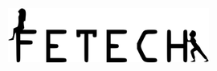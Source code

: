 <p align="center"><a href="https://accbiggie.github.io/" target="_blank"><img src="https://raw.githubusercontent.com/AccBiggie/projeto-piloto-fetech/21d66e9b8272f105644beff50301c6b601c6f5d9/public/assets/logos/LogoFetech2.svg" width="400" alt="Fetech Logo" title="Fetech Logo></a></p>

<p align="center">
<a href="https://www.instagram.com/fetech.informatica/">
<svg="<svg width="16" height="16" viewBox="0 0 16 16" fill="none" xmlns="http://www.w3.org/2000/svg">
<path d="M8.00075 0C5.82806 0 5.55539 0.00950025 4.70205 0.048334C3.85037 0.0873344 3.26903 0.222169 2.76036 0.420004C2.23419 0.62434 1.78785 0.897676 1.34318 1.34251C0.898176 1.78719 0.62484 2.23352 0.419838 2.75953C0.221502 3.26837 0.0865008 3.84987 0.0481671 4.70122C0.01 5.55456 0 5.82739 0 8.00008C0 10.1728 0.00966692 10.4446 0.048334 11.298C0.0875011 12.1496 0.222336 12.731 0.420004 13.2396C0.624507 13.7658 0.897843 14.2121 1.34268 14.6568C1.78719 15.1018 2.23352 15.3758 2.75936 15.5802C3.26837 15.778 3.84987 15.9128 4.70138 15.9518C5.55472 15.9907 5.82723 16.0002 7.99975 16.0002C10.1726 16.0002 10.4444 15.9907 11.2978 15.9518C12.1495 15.9128 12.7315 15.778 13.2405 15.5802C13.7665 15.3758 14.2121 15.1018 14.6567 14.6568C15.1017 14.2121 15.375 13.7658 15.58 13.2398C15.7767 12.731 15.9117 12.1495 15.9517 11.2981C15.99 10.4448 16 10.1728 16 8.00008C16 5.82739 15.99 5.55472 15.9517 4.70138C15.9117 3.84971 15.7767 3.26837 15.58 2.7597C15.375 2.23352 15.1017 1.78719 14.6567 1.34251C14.2116 0.897509 13.7666 0.624173 13.24 0.420004C12.73 0.222169 12.1483 0.0873344 11.2966 0.048334C10.4433 0.00950025 10.1716 0 7.99825 0H8.00075ZM7.28308 1.44168C7.49608 1.44135 7.73375 1.44168 8.00075 1.44168C10.1368 1.44168 10.3899 1.44935 11.2335 1.48768C12.0135 1.52335 12.4368 1.65368 12.7188 1.76319C13.0921 1.90819 13.3583 2.08152 13.6381 2.36152C13.9181 2.64153 14.0915 2.9082 14.2368 3.28153C14.3463 3.5632 14.4768 3.98654 14.5123 4.76655C14.5507 5.60989 14.559 5.86323 14.559 7.99825C14.559 10.1333 14.5507 10.3866 14.5123 11.2299C14.4767 12.01 14.3463 12.4333 14.2368 12.715C14.0918 13.0883 13.9181 13.3541 13.6381 13.634C13.3581 13.914 13.0923 14.0873 12.7188 14.2323C12.4371 14.3423 12.0135 14.4723 11.2335 14.508C10.3901 14.5463 10.1368 14.5547 8.00075 14.5547C5.86456 14.5547 5.61139 14.5463 4.76805 14.508C3.98804 14.472 3.5647 14.3416 3.28253 14.2321C2.9092 14.0871 2.64253 13.9138 2.36252 13.6338C2.08252 13.3538 1.90919 13.0878 1.76385 12.7143C1.65435 12.4326 1.52385 12.0093 1.48835 11.2293C1.45002 10.3859 1.44235 10.1326 1.44235 7.99625C1.44235 5.85989 1.45002 5.60789 1.48835 4.76455C1.52402 3.98454 1.65435 3.5612 1.76385 3.2792C1.90885 2.90586 2.08252 2.63919 2.36252 2.35919C2.64253 2.07919 2.9092 1.90585 3.28253 1.76052C3.56454 1.65052 3.98804 1.52052 4.76805 1.48468C5.50606 1.45135 5.79206 1.44135 7.28308 1.43968V1.44168ZM12.2711 2.77003C11.7411 2.77003 11.3111 3.19953 11.3111 3.72971C11.3111 4.25971 11.7411 4.68972 12.2711 4.68972C12.8011 4.68972 13.2311 4.25971 13.2311 3.72971C13.2311 3.1997 12.8011 2.7697 12.2711 2.7697V2.77003ZM8.00075 3.89171C5.73189 3.89171 3.89237 5.73123 3.89237 8.00008C3.89237 10.2689 5.73189 12.1076 8.00075 12.1076C10.2696 12.1076 12.1085 10.2689 12.1085 8.00008C12.1085 5.73123 10.2694 3.89171 8.00058 3.89171H8.00075ZM8.00075 5.33339C9.47343 5.33339 10.6674 6.52723 10.6674 8.00008C10.6674 9.47276 9.47343 10.6668 8.00075 10.6668C6.5279 10.6668 5.33406 9.47276 5.33406 8.00008C5.33406 6.52723 6.5279 5.33339 8.00075 5.33339Z" fill="black"/>
</svg></a>
</p>
<!-- <a href="https://packagist.org/packages/laravel/framework"><img src="https://img.shields.io/packagist/dt/laravel/framework" alt="Total Downloads"></a>
<a href="https://packagist.org/packages/laravel/framework"><img src="https://img.shields.io/packagist/v/laravel/framework" alt="Latest Stable Version"></a>
<a href="https://packagist.org/packages/laravel/framework"><img src="https://img.shields.io/packagist/l/laravel/framework" alt="License"></a>

## About Laravel

Laravel is a web application framework with expressive, elegant syntax. We believe development must be an enjoyable and creative experience to be truly fulfilling. Laravel takes the pain out of development by easing common tasks used in many web projects, such as:

- [Simple, fast routing engine](https://laravel.com/docs/routing).
- [Powerful dependency injection container](https://laravel.com/docs/container).
- Multiple back-ends for [session](https://laravel.com/docs/session) and [cache](https://laravel.com/docs/cache) storage.
- Expressive, intuitive [database ORM](https://laravel.com/docs/eloquent).
- Database agnostic [schema migrations](https://laravel.com/docs/migrations).
- [Robust background job processing](https://laravel.com/docs/queues).
- [Real-time event broadcasting](https://laravel.com/docs/broadcasting).

Laravel is accessible, powerful, and provides tools required for large, robust applications.

## Learning Laravel

Laravel has the most extensive and thorough [documentation](https://laravel.com/docs) and video tutorial library of all modern web application frameworks, making it a breeze to get started with the framework.

You may also try the [Laravel Bootcamp](https://bootcamp.laravel.com), where you will be guided through building a modern Laravel application from scratch.

If you don't feel like reading, [Laracasts](https://laracasts.com) can help. Laracasts contains over 2000 video tutorials on a range of topics including Laravel, modern PHP, unit testing, and JavaScript. Boost your skills by digging into our comprehensive video library.

## Laravel Sponsors

We would like to extend our thanks to the following sponsors for funding Laravel development. If you are interested in becoming a sponsor, please visit the Laravel [Patreon page](https://patreon.com/taylorotwell).

### Premium Partners

- **[Vehikl](https://vehikl.com/)**
- **[Tighten Co.](https://tighten.co)**
- **[Kirschbaum Development Group](https://kirschbaumdevelopment.com)**
- **[64 Robots](https://64robots.com)**
- **[Cubet Techno Labs](https://cubettech.com)**
- **[Cyber-Duck](https://cyber-duck.co.uk)**
- **[Many](https://www.many.co.uk)**
- **[Webdock, Fast VPS Hosting](https://www.webdock.io/en)**
- **[DevSquad](https://devsquad.com)**
- **[Curotec](https://www.curotec.com/services/technologies/laravel/)**
- **[OP.GG](https://op.gg)**
- **[WebReinvent](https://webreinvent.com/?utm_source=laravel&utm_medium=github&utm_campaign=patreon-sponsors)**
- **[Lendio](https://lendio.com)**

## Contributing

Thank you for considering contributing to the Laravel framework! The contribution guide can be found in the [Laravel documentation](https://laravel.com/docs/contributions).

## Code of Conduct

In order to ensure that the Laravel community is welcoming to all, please review and abide by the [Code of Conduct](https://laravel.com/docs/contributions#code-of-conduct).

## Security Vulnerabilities

If you discover a security vulnerability within Laravel, please send an e-mail to Taylor Otwell via [taylor@laravel.com](mailto:taylor@laravel.com). All security vulnerabilities will be promptly addressed.

## License

The Laravel framework is open-sourced software licensed under the [MIT license](https://opensource.org/licenses/MIT).
